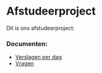 # Afstudeerproject
Dit is ons afstudeerproject:

### Documenten:
* [Verslagen per dag](https://github.com/martijnmeeldijk/afstudeerproject/blob/master/dagverslagen.md)
* [Vragen](https://github.com/martijnmeeldijk/afstudeerproject/blob/master/Vragen.md)
